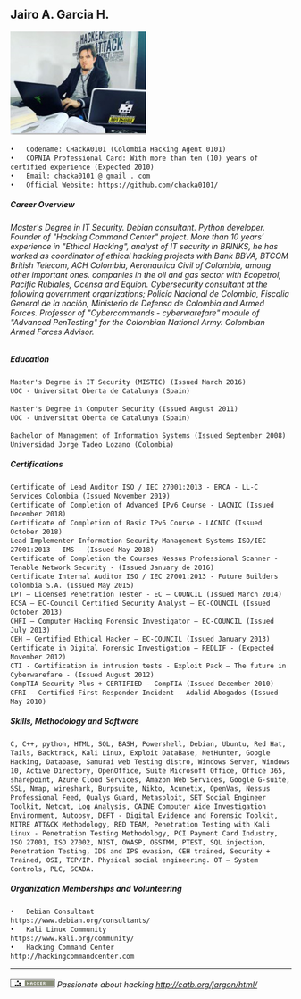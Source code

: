 ## Jairo A. Garcia H.

![Alt Text](https://github.com/chacka0101/Repository_CHackA0101/blob/master/Jairo_A_Garcia_H.jpg?raw=true)
```
•	Codename: CHackA0101 (Colombia Hacking Agent 0101)
•	COPNIA Professional Card: With more than ten (10) years of certified experience (Expected 2010)
•	Email: chacka0101 @ gmail . com
•	Official Website: https://github.com/chacka0101/
```
##### Career Overview 
###### Master's Degree in IT Security. Debian consultant. Python developer. Founder of "Hacking Command Center" project. More than 10 years’ experience in "Ethical Hacking", analyst of IT security in BRINKS, he has worked as coordinator of ethical hacking projects with Bank BBVA, BTCOM British Telecom, ACH Colombia, Aeronautica Civil of Colombia, among other important ones. companies in the oil and gas sector with Ecopetrol, Pacific Rubiales, Ocensa and Equion. Cybersecurity consultant at the following government organizations; Policía Nacional de Colombia, Fiscalia General de la nación, Ministerio de Defensa de Colombia and Armed Forces. Professor of "Cybercommands - cyberwarefare" module of "Advanced PenTesting" for the Colombian National Army. Colombian Armed Forces Advisor.

##### Education
```
Master's Degree in IT Security (MISTIC) (Issued March 2016)
UOC - Universitat Oberta de Catalunya (Spain)

Master's Degree in Computer Security (Issued August 2011)
UOC - Universitat Oberta de Catalunya (Spain)

Bachelor of Management of Information Systems (Issued September 2008)
Universidad Jorge Tadeo Lozano (Colombia)
```
##### Certifications
```
Certificate of Lead Auditor ISO / IEC 27001:2013 - ERCA - LL-C Services Colombia (Issued November 2019)		           
Certificate of Completion of Advanced IPv6 Course - LACNIC (Issued December 2018) 					
Certificate of Completion of Basic IPv6 Course - LACNIC (Issued October 2018) 					           
Lead Implementer Information Security Management Systems ISO/IEC 27001:2013 - IMS - (Issued May 2018) 		
Certificate of Completion the Courses Nessus Professional Scanner - Tenable Network Security - (Issued January de 2016)
Certificate Internal Auditor ISO / IEC 27001:2013 - Future Builders Colombia S.A. (Issued May 2015)			
LPT – Licensed Penetration Tester - EC – COUNCIL (Issued March 2014)						           
ECSA – EC-Council Certified Security Analyst – EC-COUNCIL (Issued October 2013)					
CHFI – Computer Hacking Forensic Investigator – EC-COUNCIL (Issued July 2013)					
CEH – Certified Ethical Hacker – EC-COUNCIL (Issued January 2013)						           
Certificate in Digital Forensic Investigation – REDLIF - (Expected November 2012)					
CTI - Certification in intrusion tests - Exploit Pack – The future in Cyberwarefare - (Issued August 2012)			
CompTIA Security Plus + CERTIFIED - CompTIA (Issued December 2010)						     	
CFRI - Certified First Responder Incident - Adalid Abogados (Issued May 2010)						
```
##### Skills, Methodology and Software
```
C, C++, python, HTML, SQL, BASH, Powershell, Debian, Ubuntu, Red Hat, Tails, Backtrack, Kali Linux, Exploit DataBase, NetHunter, Google Hacking, Database, Samurai web Testing distro, Windows Server, Windows 10, Active Directory, OpenOffice, Suite Microsoft Office, Office 365, sharepoint, Azure Cloud Services, Amazon Web Services, Google G-suite, SSL, Nmap, wireshark, Burpsuite, Nikto, Acunetix, OpenVas, Nessus Professional Feed, Qualys Guard, Metasploit, SET Social Engineer Toolkit, Netcat, Log Analysis, CAINE Computer Aide Investigation Environment, Autopsy, DEFT - Digital Evidence and Forensic Toolkit, MITRE ATT&CK Methodology, RED TEAM, Penetration Testing with Kali Linux - Penetration Testing Methodology, PCI Payment Card Industry, ISO 27001, ISO 27002, NIST, OWASP, OSSTMM, PTEST, SQL injection, Penetration Testing, IDS and IPS evasion, CEH trained, Security + Trained, OSI, TCP/IP. Physical social engineering. OT – System Controls, PLC, SCADA.
```
##### Organization Memberships and Volunteering
```
•	Debian Consultant                   https://www.debian.org/consultants/
•	Kali Linux Community                https://www.kali.org/community/
•	Hacking Command Center              http://hackingcommandcenter.com
```
---
###### ![Alt Text](https://github.com/chacka0101/Repository_CHackA0101/blob/master/hacker.png) Passionate about hacking    http://catb.org/jargon/html/ 
